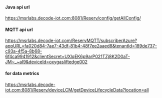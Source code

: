 
#### Java api url
https://msrlabs.decode-iot.com:8081/Reserv/config/getAllConfig/


#### MQTT api url
https://msrlabs.decode-iot.com/ReservMQTT/subscriberAzure?appURL=fa020d84-7ae7-43df-81b4-48f7ee2aaed8&tenantId=189de737-c93a-4f5a-8b68-6f4ca9941912&clientSecret=UXlqEK6p9arP021TZj8K2D0aT-JM~_~aI9&deviceId=oxygasliftedge002



#### for data metrics
https://msrlabs.decode-iot.com:8081/Reserv/deviceLCM/getDeviceLifecycleData?location=all